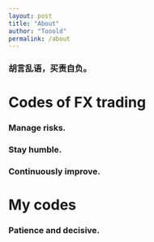 ```yaml
---
layout: post
title: "About"
author: "Tooold"
permalink: /about
---
```


### 胡言乱语，买责自负。

# Codes of FX trading
### Manage risks.
### Stay humble.
### Continuously improve.

# My codes 
### Patience and decisive.


